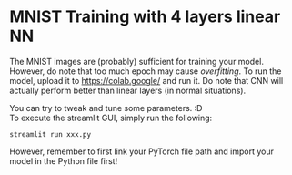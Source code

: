# MNIST Training with 4 layers linear NN

The MNIST images are (probably) sufficient for training your model. However, do note that too much epoch may cause *overfitting*.
To run the model, upload it to <https://colab.google/> and run it.
Do note that CNN will actually perform better than linear layers (in normal situations).

You can try to tweak and tune some parameters. :D\
To execute the streamlit GUI, simply run the following:
```
streamlit run xxx.py
```
However, remember to first link your PyTorch file path and import your model in the Python file first!

